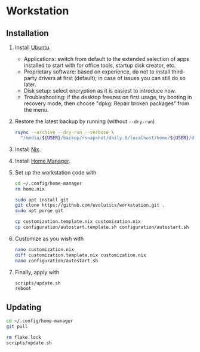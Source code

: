 # Workstation

## Installation

1. Install [Ubuntu](https://ubuntu.com).

   - Applications: switch from default to the extended selection of apps
     installed to start with for office tools, startup disk creator, etc.
   - Proprietary software: based on experience, do not to install third-party
     drivers at first (default); in case of issues you can still do so later.
   - Disk setup: select encryption as it is easiest to introduce now.
   - Troubleshooting: if the desktop freezes on first usage, try booting in
     recovery mode, then choose "dpkg: Repair broken packages" from the menu.

1. Restore the latest backup by running (without `--dry-run`)

   ```bash
   rsync --archive --dry-run --verbose \
     "/media/${USER}/backup/rsnapshot/daily.0/localhost/home/${USER}/data" ~
   ```

1. Install [Nix](https://nixos.org).

1. Install [Home Manager](https://nix-community.github.io/home-manager/).

1. Set up the workstation code with

   ```bash
   cd ~/.config/home-manager
   rm home.nix

   sudo apt install git
   git clone https://github.com/evolutics/workstation.git .
   sudo apt purge git

   cp customization.template.nix customization.nix
   cp configuration/autostart.template.sh configuration/autostart.sh
   ```

1. Customize as you wish with

   ```bash
   nano customization.nix
   diff customization.template.nix customization.nix
   nano configuration/autostart.sh
   ```

1. Finally, apply with

   ```bash
   scripts/update.sh
   reboot
   ```

## Updating

```bash
cd ~/.config/home-manager
git pull

rm flake.lock
scripts/update.sh
```

